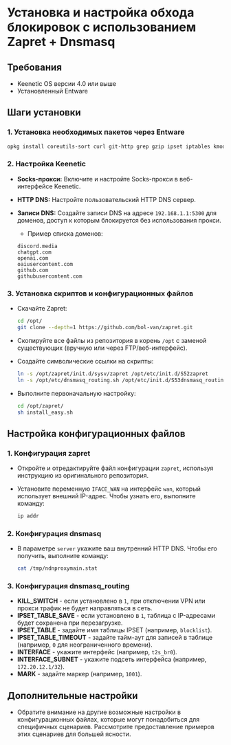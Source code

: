 # Установка и настройка обхода блокировок с использованием Zapret + Dnsmasq

## Требования

- Keenetic OS версии 4.0 или выше
- Установленный Entware

## Шаги установки

### 1. Установка необходимых пакетов через Entware

```bash
opkg install coreutils-sort curl git-http grep gzip ipset iptables kmod_ndms xtables-addons_legacy dnsmasq
```

### 2. Настройка Keenetic

- **Socks-прокси:** Включите и настройте Socks-прокси в веб-интерфейсе Keenetic.
- **HTTP DNS:** Настройте пользовательский HTTP DNS сервер.
- **Записи DNS:** Создайте записи DNS на адресе `192.168.1.1:5300` для доменов, доступ к которым блокируется без использования прокси.
  - Пример списка доменов:

  ```
  discord.media
  chatgpt.com
  openai.com
  oaiusercontent.com
  github.com
  githubusercontent.com
  ```

### 3. Установка скриптов и конфигурационных файлов

- Скачайте Zapret:

  ```bash
  cd /opt/
  git clone --depth=1 https://github.com/bol-van/zapret.git
  ```

- Скопируйте все файлы из репозитория в корень `/opt` с заменой существующих (вручную или через FTP/веб-интерфейс).
- Создайте символические ссылки на скрипты:

  ```bash
  ln -s /opt/zapret/init.d/sysv/zapret /opt/etc/init.d/S52zapret
  ln -s /opt/etc/dnsmasq_routing.sh /opt/etc/init.d/S53dnsmasq_routing
  ```

- Выполните первоначальную настройку:

  ```bash
  cd /opt/zapret/
  sh install_easy.sh
  ```

## Настройка конфигурационных файлов

### 1. Конфигурация zapret

- Откройте и отредактируйте файл конфигурации `zapret`, используя инструкцию из оригинального репозитория.
- Установите переменную `IFACE_WAN` на интерфейс `wan`, который использует внешний IP-адрес. Чтобы узнать его, выполните команду:

  ```bash
  ip addr
  ```

### 2. Конфигурация dnsmasq

- В параметре `server` укажите ваш внутренний HTTP DNS. Чтобы его получить, выполните команду:

  ```bash
  cat /tmp/ndnproxymain.stat
  ```

### 3. Конфигурация dnsmasq_routing

- **KILL_SWITCH** - если установлено в `1`, при отключении VPN или прокси трафик не будет направляться в сеть.
- **IPSET_TABLE_SAVE** - если установлено в `1`, таблица с IP-адресами будет сохранена при перезагрузке.
- **IPSET_TABLE** - задайте имя таблицы IPSET (например, `blocklist`).
- **IPSET_TABLE_TIMEOUT** - задайте тайм-аут для записей в таблице (например, `0` для неограниченного времени).
- **INTERFACE** - укажите интерфейс (например, `t2s_br0`).
- **INTERFACE_SUBNET** - укажите подсеть интерфейса (например, `172.20.12.1/32`).
- **MARK** - задайте маркер (например, `1001`).

## Дополнительные настройки

- Обратите внимание на другие возможные настройки в конфигурационных файлах, которые могут понадобиться для специфичных сценариев. Рассмотрите предоставление примеров этих сценариев для большей ясности.
